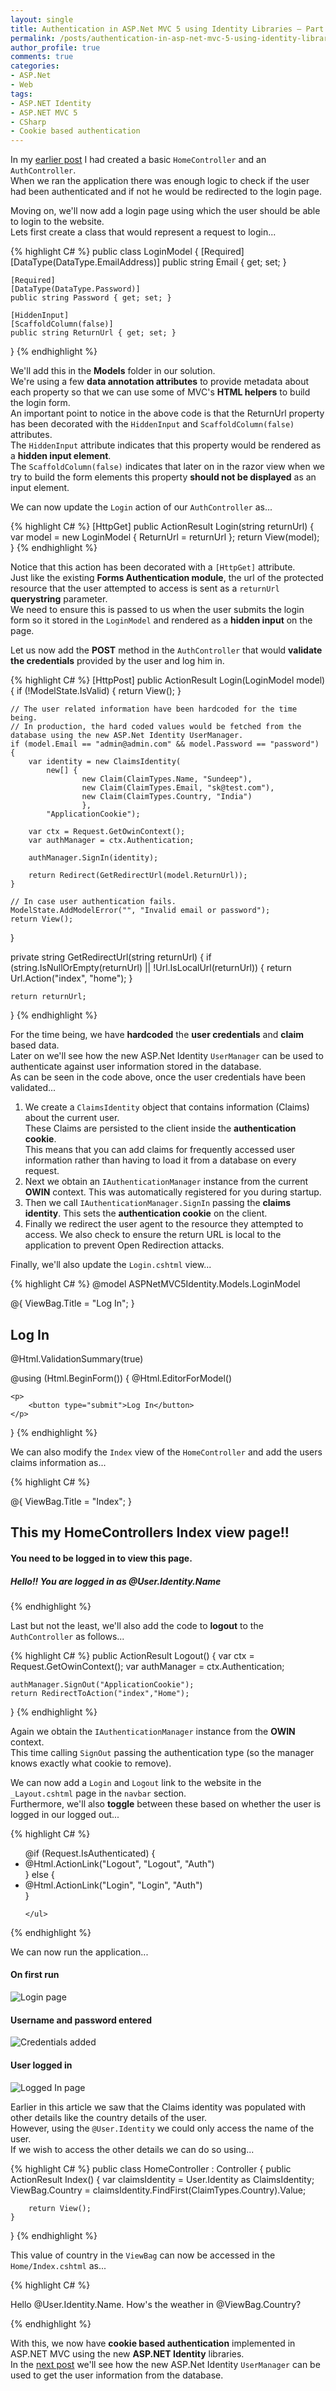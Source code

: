 ```yaml
---
layout: single
title: Authentication in ASP.Net MVC 5 using Identity Libraries – Part 2
permalink: /posts/authentication-in-asp-net-mvc-5-using-identity-libraries-part-2/
author_profile: true
comments: true
categories:
- ASP.Net
- Web
tags:
- ASP.NET Identity
- ASP.NET MVC 5
- CSharp
- Cookie based authentication
---
```


In my [earlier post][1] I had created a basic `HomeController` and an `AuthController`.  
When we ran the application there was enough logic to check if the user had been authenticated and if not he would be redirected to the login page.  

Moving on, we'll now add a login page using which the user should be able to login to the website.  
Lets first create a class that would represent a request to login...

{% highlight C# %}
public class LoginModel
{
	[Required]
	[DataType(DataType.EmailAddress)]
	public string Email { get; set; }

	[Required]
	[DataType(DataType.Password)]
	public string Password { get; set; }

	[HiddenInput]
	[ScaffoldColumn(false)]
	public string ReturnUrl { get; set; }
}
{% endhighlight %}  


We'll add this in the **Models** folder in our solution.  
We're using a few **data annotation attributes** to provide metadata about each property so that we can use some of MVC's **HTML helpers** to build the login form.  
An important point to notice in the above code is that the ReturnUrl property has been decorated with the `HiddenInput` and `ScaffoldColumn(false)` attributes.  
The `HiddenInput` attribute indicates that this property would be rendered as a **hidden input element**.  
The `ScaffoldColumn(false)` indicates that later on in the razor view when we try to build the form elements this property **should not be displayed** as an input element.  

We can now update the `Login` action of our `AuthController` as...

{% highlight C# %}
[HttpGet]
public ActionResult Login(string returnUrl)
{
	var model = new LoginModel
	{
		ReturnUrl = returnUrl
	};
	return View(model);
}
{% endhighlight %} 

Notice that this action has been decorated with a `[HttpGet]` attribute.  
Just like the existing **Forms Authentication module**, the url of the protected resource that the user attempted to access is sent as a `returnUrl` **querystring** parameter.  
We need to ensure this is passed to us when the user submits the login form so it stored in the `LoginModel` and rendered as a **hidden input** on the page.

Let us now add the **POST** method in the `AuthController` that would **validate the credentials** provided by the user and log him in.  


{% highlight C# %}
[HttpPost]
public ActionResult Login(LoginModel model)
{
	if (!ModelState.IsValid)
	{
		return View();
	}

	// The user related information have been hardcoded for the time being.
	// In production, the hard coded values would be fetched from the database using the new ASP.Net Identity UserManager.
	if (model.Email == "admin@admin.com" && model.Password == "password")
	{
		var identity = new ClaimsIdentity(
			new[] {
					new Claim(ClaimTypes.Name, "Sundeep"),
					new Claim(ClaimTypes.Email, "sk@test.com"),
					new Claim(ClaimTypes.Country, "India")
					},
			"ApplicationCookie");

		var ctx = Request.GetOwinContext();
		var authManager = ctx.Authentication;

		authManager.SignIn(identity);

		return Redirect(GetRedirectUrl(model.ReturnUrl));
	}

	// In case user authentication fails.
	ModelState.AddModelError("", "Invalid email or password");
	return View();
}

private string GetRedirectUrl(string returnUrl)
{
	if (string.IsNullOrEmpty(returnUrl) || !Url.IsLocalUrl(returnUrl))
	{
		return Url.Action("index", "home");
	}

	return returnUrl;
}
{% endhighlight %} 

For the time being, we have **hardcoded** the **user credentials** and **claim** based data.  
Later on we'll see how the new ASP.Net Identity `UserManager` can be used to authenticate against user information stored in the database.  
As can be seen in the code above, once the user credentials have been validated...  

1. We create a `ClaimsIdentity` object that contains information (Claims) about the current user.  
   These Claims are persisted to the client inside the **authentication cookie**.  
   This means that you can add claims for frequently accessed user information rather than having to load it from a database on every request.  
2. Next we obtain an `IAuthenticationManager` instance from the current **OWIN** context. 
   This was automatically registered for you during startup.
3. Then we call `IAuthenticationManager.SignIn` passing the **claims identity**. 
   This sets the **authentication cookie** on the client.
4. Finally we redirect the user agent to the resource they attempted to access. 
   We also check to ensure the return URL is local to the application to prevent Open Redirection attacks.  
   
Finally, we'll also update the `Login.cshtml` view...

{% highlight C# %}
@model ASPNetMVC5Identity.Models.LoginModel

@{
    ViewBag.Title = "Log In";
}

<h2>Log In</h2>

@Html.ValidationSummary(true)

@using (Html.BeginForm())
{
    @Html.EditorForModel()
    
    <p>
        <button type="submit">Log In</button>
    </p>
}
{% endhighlight %} 

We can also modify the `Index` view of the `HomeController` and add the users claims information as...


{% highlight C# %}

@{
    ViewBag.Title = "Index";
}

<h2>This my HomeControllers Index view page!!</h2>
<h4>You need to be logged in to view this page.</h4>

<h5>Hello!! You are logged in as @User.Identity.Name</h5>
{% endhighlight %} 


Last but not the least, we'll also add the code to **logout** to the `AuthController` as follows...  


{% highlight C# %}
public ActionResult Logout()
{
	var ctx = Request.GetOwinContext();
	var authManager = ctx.Authentication;

	authManager.SignOut("ApplicationCookie");
	return RedirectToAction("index","Home");
}
{% endhighlight %} 

Again we obtain the `IAuthenticationManager` instance from the **OWIN** context.  
This time calling `SignOut` passing the authentication type (so the manager knows exactly what cookie to remove).

We can now add a `Login` and `Logout` link to the website in the `_Layout.cshtml` page in the `navbar` section.  
Furthermore, we'll also **toggle** between these based on whether the user is logged in our logged out...


{% highlight C# %}
 <div class="navbar-collapse collapse">
	<ul class="nav navbar-nav">
		@if (Request.IsAuthenticated)
		{
			<li>@Html.ActionLink("Logout", "Logout", "Auth")</li>
		}
		else
		{
			<li>@Html.ActionLink("Login", "Login", "Auth")</li>
		}

	</ul>
</div>
{% endhighlight %} 


We can now run the application...

#### **On first run**  

<img src="/assets/images/blogs/ASPIdentity_Login.jpg" class="img-responsive" alt="Login page"/>  


#### **Username and password entered**  

<img src="/assets/images/blogs/ASPIdentity_CredsAdded.jpg" class="img-responsive" alt="Credentials added"/>  
  

#### **User logged in**  

<img src="/assets/images/blogs/ASPIdentity_LoggedIn.jpg" class="img-responsive" alt="Logged In page"/>  

 



Earlier in this article we saw that the Claims identity was populated with other details  like the country details of the user.  
However, using the `@User.Identity` we could only access the name of the user.  
If we wish to access the other details we can do so using...

{% highlight C# %}
public class HomeController : Controller
{
	public ActionResult Index()
	{
		var claimsIdentity = User.Identity as ClaimsIdentity;
		ViewBag.Country = claimsIdentity.FindFirst(ClaimTypes.Country).Value;
	
		return View();
	}
}
{% endhighlight %} 

This value of country in the `ViewBag` can now be accessed in the `Home/Index.cshtml` as...

{% highlight C# %}
<p>
  Hello @User.Identity.Name. How's the weather in @ViewBag.Country?
</p>
{% endhighlight %} 

With this, we now have **cookie based authentication** implemented in ASP.NET MVC using the new **ASP.NET Identity** libraries.  
In the [next post][2] we'll see how the new ASP.Net Identity `UserManager` can be used to get the user information from the database.

[1]: {{site.url}}/posts/authentication-in-asp-net-mvc-5-using-identity-libraries-part-1/
[2]: {{site.url}}/posts/authentication-in-asp-net-mvc-5-using-identity-libraries-part-3/